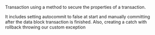 Transaction using a method to secure the properties of a transaction.

It includes setting autocommit to false at start and manually committing after the data block transaction is finished. Also, creating a catch with rollback throwing our custom exception
